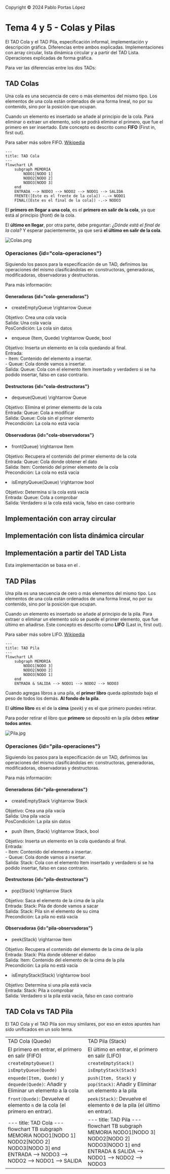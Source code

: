 <!--
SPDX-FileCopyrightText: 2024 Pablo Portas López <pablo.portas@udc.es>

SPDX-License-Identifier: CC-BY-NC-4.0
-->

<web-summary rel="tldr"/>
<secondary-label ref="wip"/>

<tip>Copyright © 2024 Pablo Portas López</tip>

# Tema 4 y 5 - Colas y Pilas

<tldr id="tldr">

El TAD Cola y el TAD Pila, especificación informal, implementación y descripción gráfica. Diferencias entre ambos
explicadas. Implementaciones con array circular, lista dinámica circular y a partir del TAD Lista. Operaciones
explicadas de forma gráfica.

</tldr>

<note>

Para ver las diferencias entre los dos TADs: [](#tad-cola-vs-tad-pila)

</note>

## TAD Colas

Una cola es una secuencia de cero o más elementos del mismo tipo. Los elementos de una cola están ordenados de una forma
lineal, no por su contenido, sino por la posición que ocupan.

Cuando un elemento es insertado se añade al principio de la cola. Para eliminar o extraer un elemento, solo se podrá
eliminar el
primero, que fue el primero en ser insertado. Este concepto es descrito como **FIFO** (First in, first out).

<note>

Para saber más sobre FIFO. [Wikipedia](https://es.wikipedia.org/wiki/First_in,_first_out)

</note>

```mermaid
---
title: TAD Cola
---
flowchart LR
    subgraph MEMORIA
        NODO1[NODO 1]
        NODO2[NODO 2]
        NODO3[NODO 3]
    end
    ENTRADA --> NODO3 --> NODO2 --> NODO1 --> SALIDA
    FRENTE([Este es el frente de la cola]) -.-> NODO1
    FINAL([Este es el final de la cola]) -.-> NODO3
```

El **primero en llegar a una cola**, es el **primero en salir de la cola**, ya que está al principio (_front_) de la
cola.

El **último en llegar**, por otra parte, debe preguntar: _¿Dónde está el final de la cola?_ Y esperar pacientemente, ya
que será
**el último en salir de la cola**.

![Colas.png](Colas.png)

### Operaciones {id="cola-operaciones"}

Siguiendo los pasos para la especificación de un TAD, definimos las operaciones del mismo clasificándolas en:
constructoras, generadoras, modificadoras, observadoras y destructoras.

<note>

Para más información: [](Tema-1-Tipos-Abstractos-de-Datos-TAD.md#especificaci-n-de-un-tad)

</note>

#### Generadoras {id="cola-generadoras"}

<list>
<li>
<code-block lang="tex"> createEmptyQueue \rightarrow Queue </code-block><br/>
<p>
Objetivo: Crea una cola vacía<br/>
Salida: Una cola vacía<br/>
PosCondición: La cola sin datos<br/>
</p>
<code-block lang="c" src="./Ejemplos/Tema_4/createEmptyQueue.c" collapsible="true" collapsed-title="Mostrar implementación"/>
</li>
<li>
<code-block lang="tex"> enqueue (Item, Quede) \rightarrow Quede, bool </code-block><br/>
<p>
Objetivo: Inserta un elemento en la cola quedando al final.<br/>
Entrada:<br/>
- Item: Contenido del elemento a insertar.<br/>
- Queue: Cola donde vamos a insertar.<br/>
Salida: Queue: Cola con el elemento Item insertado y verdadero si se ha podido insertar, falso en caso contrario.<br/>
</p>
<code-block lang="c" src="./Ejemplos/Tema_4/enqueue.c" collapsible="true" collapsed-title="Mostrar implementación"/>
</li>
</list>

#### Destructoras {id="cola-destructoras"}

<list>
<li>
<code-block lang="tex"> dequeue(Queue) \rightarrow Queue </code-block><br/>
<p>
Objetivo: Elimina el primer elemento de la cola<br/>
Entrada: Queue: Cola a modificar<br/>
Salida: Queue: Cola sin el primer elemento<br/>
Precondición: La cola no está vacía<br/>
</p>
<code-block lang="c" src="./Ejemplos/Tema_4/dequeue.c" collapsible="true" collapsed-title="Mostrar implementación"/>
</li>
</list>

#### Observadoras {id="cola-observadoras"}

<list>
<li>
<code-block lang="tex"> front(Queue) \rightarrow Item </code-block><br/>
<p>
Objetivo: Recupera el contenido del primer elemento de la cola<br/>
Entrada: Queue: Cola donde obtener el dato<br/>
Salida: Item: Contenido del primer elemento de la cola<br/>
Precondición: La cola no está vacía<br/>
</p>
<code-block lang="c" src="./Ejemplos/Tema_4/front.c" collapsible="true" collapsed-title="Mostrar implementación"/>
</li>
<li>
<code-block lang="tex"> isEmptyQueue(Queue) \rightarrow bool </code-block><br/>
<p>
Objetivo: Determina si la cola está vacía<br/>
Entrada: Queue: Cola a comprobar<br/>
Salida: Verdadero si la cola está vacía, falso en caso contrario<br/>
</p>
<code-block lang="c" src="./Ejemplos/Tema_4/isEmptyQueue.c" collapsible="true" collapsed-title="Mostrar implementación"/>
</li>
</list>

## Implementación con array circular
<secondary-label ref="wip"/>

## Implementación con lista dinámica circular
<secondary-label ref="wip"/>

## Implementación a partir del TAD Lista
<secondary-label ref="wip"/>

<note>

Esta implementación se basa en el [](Tema-3-Listas.md).

</note>

## TAD Pilas

Una pila es una secuencia de cero o más elementos del mismo tipo. Los elementos de una cola están ordenados de una forma
lineal, no por su contenido, sino por la posición que ocupan.

Cuando un elemento es insertado se añade al principio de la pila. Para extraer o eliminar un elemento solo se puede el
primer elemento, que fue último en añadirse. Este concepto es descrito como **LIFO** (Last in, first out).

<note>

Para saber más sobre LIFO. [Wikipedia](https://es.wikipedia.org/wiki/Last_in,_first_out)

</note>

```mermaid
---
title: TAD Pila
---
flowchart LR
    subgraph MEMORIA
        NODO1[NODO 3]
        NODO2[NODO 2]
        NODO3[NODO 1]
    end
    ENTRADA & SALIDA --> NODO1 --> NODO2 --> NODO3
```

Cuando agregas libros a una pila, el **primer libro** queda _aplastado_ bajo el peso de todos los demás. **Al fondo de
la pila**.

El **último libro** es el de la **cima** (_peek_) y es el que primero puedes retirar.

Para poder retirar el libro que **primero** se depositó en la pila debes **retirar todos antes**.

![Pila.jpg](Pila.jpg)

### Operaciones {id="pila-operaciones"}

Siguiendo los pasos para la especificación de un TAD, definimos las operaciones del mismo clasificándolas en:
constructoras, generadoras, modificadoras, observadoras y destructoras.

<note>

Para más información: [](Tema-1-Tipos-Abstractos-de-Datos-TAD.md#especificaci-n-de-un-tad)

</note>

#### Generadoras {id="pila-generadoras"}

<list>
<li>
<code-block lang="tex"> createEmptyStack \rightarrow Stack </code-block><br/>
<p>
Objetivo: Crea una pila vacía<br/>
Salida: Una pila vacía<br/>
PosCondición: La pila sin datos<br/>
</p>
<code-block lang="c" src="./Ejemplos/Tema_5/createEmptyStack.c" collapsible="true" collapsed-title="Mostrar implementación"/>
</li>
<li>
<code-block lang="tex"> push (Item, Stack) \rightarrow Stack, bool </code-block><br/>
<p>
Objetivo: Inserta un elemento en la cola quedando al final.<br/>
Entrada:<br/>
- Item: Contenido del elemento a insertar.<br/>
- Queue: Cola donde vamos a insertar.<br/>
Salida: Stack: Cola con el elemento Item insertado y verdadero si se ha podido insertar, falso en caso contrario.<br/>
</p>
<code-block lang="c" src="./Ejemplos/Tema_5/push.c" collapsible="true" collapsed-title="Mostrar implementación"/>
</li>
</list>

#### Destructoras {id="pila-destructoras"}

<list>
<li>
<code-block lang="tex"> pop(Stack) \rightarrow Stack </code-block><br/>
<p>
Objetivo: Saca el elemento de la cima de la pila<br/>
Entrada: Stack: Pila de donde vamos a sacar<br/>
Salida: Stack: Pila sin el elemento de su cima<br/>
Precondición: La pila no está vacía<br/>
</p>
<code-block lang="c" src="./Ejemplos/Tema_5/pop.c" collapsible="true" collapsed-title="Mostrar implementación"/>
</li>
</list>

#### Observadoras {id="pila-observadoras"}

<list>
<li>
<code-block lang="tex"> peek(Stack) \rightarrow Item </code-block><br/>
<p>
Objetivo: Recupera el contenido del elemento de la cima de la pila<br/>
Entrada: Stack: Pila donde obtener el datoo<br/>
Salida: Item: Contenido del elemento de la cima de la pila<br/>
Precondición: La pila no está vacía<br/>
</p>
<code-block lang="c" src="./Ejemplos/Tema_5/peek.c" collapsible="true" collapsed-title="Mostrar implementación"/>
</li>
<li>
<code-block lang="tex"> isEmptyStack(Stack) \rightarrow bool </code-block><br/>
<p>
Objetivo: Determina si una pila está vacía<br/>
Entrada: Stack: Pila a comprobar<br/>
Salida: Verdadero si la pila está vacía, falso en caso contrario<br/>
</p>
<code-block lang="c" src="./Ejemplos/Tema_5/isEmptyStack.c" collapsible="true" collapsed-title="Mostrar implementación"/>
</li>
</list>

## TAD Cola vs TAD Pila

El TAD Cola y el TAD Pila son muy similares, por eso en estos apuntes han sido unificados en un solo tema.

<table>
<tr><td>TAD Cola (Quede)</td><td>TAD Pila (Stack)</td></tr>
<tr><td>El primero en entrar, el primero en salir (FIFO)</td><td>El último en entrar, el primero en salir (LIFO)</td></tr>
<tr><td><code>createEmptyQueue()</code></td><td><code>createEmptyStack()</code></td></tr>
<tr><td><code>isEmptyQueue(Quede)</code></td><td><code>isEmptyStack(Stack)</code></td></tr>
<tr><td><code>enquede(Item, Quede)</code> y <code>dequede(Quede)</code>: Añadir y Eliminar un elemento a la cola</td><td><code>push(Item, Stack)</code> y <code>pop(Stack)</code>: Añadir y Eliminar un elemento a la pila</td></tr>
<tr><td><code>front(Quede)</code>: Devuelve el elemento <code>n</code> de la cola (el primero en entrar).</td><td><code>peek(Stack)</code>: Devuelve el elemento <code>0</code> de la pila (el último en entrar).</td></tr>
<tr>
<td>
<code-block lang="mermaid">
---
title: TAD Cola
---
flowchart TB
subgraph MEMORIA
NODO1[NODO 1]
NODO2[NODO 2]
NODO3[NODO 3]
end
ENTRADA --&gt; NODO3 --&gt; NODO2 --&gt; NODO1 --&gt; SALIDA
</code-block>
</td>
<td>
<code-block lang="mermaid">
---
title: TAD Pila
---
flowchart TB
subgraph MEMORIA
NODO1[NODO 3]
NODO2[NODO 2]
NODO3[NODO 1]
end
ENTRADA &amp; SALIDA --&gt; NODO1 --&gt; NODO2 --&gt; NODO3
</code-block>
</td>
</tr>
</table>

